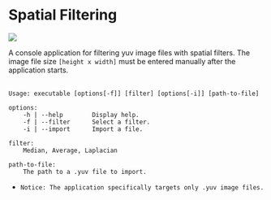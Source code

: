 # Spatial Filtering

[![](https://img.shields.io/github/last-commit/alexvarip/SpatialFiltering?style=plastic)](https://github.com/alexvarip/SpatialFiltering/)

A console application for filtering yuv image files with spatial filters. The image file size `[height x width]` must be entered manually after the application starts. <br><br>
```
Usage: executable [options[-f]] [filter] [options[-i]] [path-to-file]

options:
	-h | --help        Display help.
	-f | --filter      Select a filter.
	-i | --import      Import a file.	
		
filter: 
	Median, Average, Laplacian 

path-to-file: 
	The path to a .yuv file to import.
```
* `Notice: The application specifically targets only .yuv image files.`
